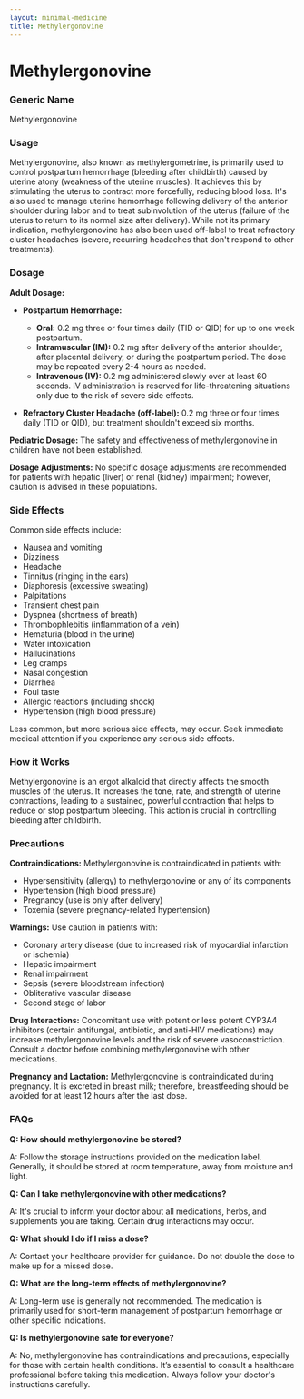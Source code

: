 ```yaml
---
layout: minimal-medicine
title: Methylergonovine
---
```


# Methylergonovine
### Generic Name
Methylergonovine

### Usage
Methylergonovine, also known as methylergometrine, is primarily used to control postpartum hemorrhage (bleeding after childbirth) caused by uterine atony (weakness of the uterine muscles).  It achieves this by stimulating the uterus to contract more forcefully, reducing blood loss.  It's also used to manage uterine hemorrhage following delivery of the anterior shoulder during labor and to treat subinvolution of the uterus (failure of the uterus to return to its normal size after delivery).  While not its primary indication, methylergonovine has also been used off-label to treat refractory cluster headaches (severe, recurring headaches that don't respond to other treatments).

### Dosage

**Adult Dosage:**

* **Postpartum Hemorrhage:**
    * **Oral:** 0.2 mg three or four times daily (TID or QID) for up to one week postpartum.
    * **Intramuscular (IM):** 0.2 mg after delivery of the anterior shoulder, after placental delivery, or during the postpartum period.  The dose may be repeated every 2-4 hours as needed.
    * **Intravenous (IV):** 0.2 mg administered slowly over at least 60 seconds. IV administration is reserved for life-threatening situations only due to the risk of severe side effects.

* **Refractory Cluster Headache (off-label):** 0.2 mg three or four times daily (TID or QID), but treatment shouldn't exceed six months.


**Pediatric Dosage:**  The safety and effectiveness of methylergonovine in children have not been established.


**Dosage Adjustments:** No specific dosage adjustments are recommended for patients with hepatic (liver) or renal (kidney) impairment; however, caution is advised in these populations.


### Side Effects

Common side effects include:

* Nausea and vomiting
* Dizziness
* Headache
* Tinnitus (ringing in the ears)
* Diaphoresis (excessive sweating)
* Palpitations
* Transient chest pain
* Dyspnea (shortness of breath)
* Thrombophlebitis (inflammation of a vein)
* Hematuria (blood in the urine)
* Water intoxication
* Hallucinations
* Leg cramps
* Nasal congestion
* Diarrhea
* Foul taste
* Allergic reactions (including shock)
* Hypertension (high blood pressure)


Less common, but more serious side effects, may occur.  Seek immediate medical attention if you experience any serious side effects.


### How it Works

Methylergonovine is an ergot alkaloid that directly affects the smooth muscles of the uterus. It increases the tone, rate, and strength of uterine contractions, leading to a sustained, powerful contraction that helps to reduce or stop postpartum bleeding.  This action is crucial in controlling bleeding after childbirth.

### Precautions

**Contraindications:** Methylergonovine is contraindicated in patients with:

* Hypersensitivity (allergy) to methylergonovine or any of its components
* Hypertension (high blood pressure)
* Pregnancy (use is only after delivery)
* Toxemia (severe pregnancy-related hypertension)

**Warnings:**  Use caution in patients with:

* Coronary artery disease (due to increased risk of myocardial infarction or ischemia)
* Hepatic impairment
* Renal impairment
* Sepsis (severe bloodstream infection)
* Obliterative vascular disease
* Second stage of labor


**Drug Interactions:**  Concomitant use with potent or less potent CYP3A4 inhibitors (certain antifungal, antibiotic, and anti-HIV medications) may increase methylergonovine levels and the risk of severe vasoconstriction.  Consult a doctor before combining methylergonovine with other medications.

**Pregnancy and Lactation:** Methylergonovine is contraindicated during pregnancy. It is excreted in breast milk; therefore, breastfeeding should be avoided for at least 12 hours after the last dose.


### FAQs

**Q: How should methylergonovine be stored?**

A: Follow the storage instructions provided on the medication label. Generally, it should be stored at room temperature, away from moisture and light.

**Q: Can I take methylergonovine with other medications?**

A:  It's crucial to inform your doctor about all medications, herbs, and supplements you are taking.  Certain drug interactions may occur.

**Q: What should I do if I miss a dose?**

A:  Contact your healthcare provider for guidance. Do not double the dose to make up for a missed dose.

**Q: What are the long-term effects of methylergonovine?**

A:  Long-term use is generally not recommended. The medication is primarily used for short-term management of postpartum hemorrhage or other specific indications.

**Q: Is methylergonovine safe for everyone?**

A: No, methylergonovine has contraindications and precautions, especially for those with certain health conditions. It’s essential to consult a healthcare professional before taking this medication.  Always follow your doctor's instructions carefully.

